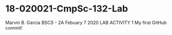 # 18-020021-CmpSc-132-Lab
Marvin B. Garcia
BSCS - 2A
Febuary 7 2020
LAB ACTIVITY 1
My first GitHub commit!
